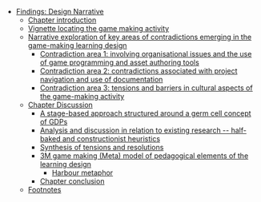-   [Findings: Design Narrative](#findings-design-narrative)
    -   [Chapter introduction](#chapter-introduction)
    -   [Vignette locating the game making
        activity](#vignette-locating-the-game-making-activity)
    -   [Narrative exploration of key areas of contradictions emerging
        in the game-making learning
        design](#narrative-exploration-of-key-areas-of-contradictions-emerging-in-the-game-making-learning-design)
        -   [Contradiction area 1: involving organisational issues and
            the use of game programming and asset authoring
            tools](#contradiction-area-1-involving-organisational-issues-and-the-use-of-game-programming-and-asset-authoring-tools)
        -   [Contradiction area 2: contradictions associated with
            project navigation and use of
            documentation](#contradiction-area-2-contradictions-associated-with-project-navigation-and-use-of-documentation)
        -   [Contradiction area 3: tensions and barriers in cultural
            aspects of the game-making
            activity](#contradiction-area-3-tensions-and-barriers-in-cultural-aspects-of-the-game-making-activity)
    -   [Chapter Discussion](#chapter-discussion)
        -   [A stage-based approach structured around a germ cell
            concept of
            GDPs](#a-stage-based-approach-structured-around-a-germ-cell-concept-of-gdps)
        -   [Analysis and discussion in relation to existing research --
            half-baked and constructionist
            heuristics](#analysis-and-discussion-in-relation-to-existing-research-half-baked-and-constructionist-heuristics)
        -   [Synthesis of tensions and
            resolutions](#synthesis-of-tensions-and-resolutions)
        -   [3M game making (Meta) model of pedagogical elements of the
            learning
            design](#m-game-making-meta-model-of-pedagogical-elements-of-the-learning-design)
            -   [Harbour metaphor](#harbour-metaphor)
        -   [Chapter conclusion](#chapter-conclusion)
    -   [Footnotes](#footnotes)
